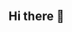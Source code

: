 ## Hi there 👋

<!--
**GUOWANGBIAN/GUOWANGBIAN** is a ✨ _special_ ✨ repository because its `README.md` (this file) appears on your GitHub profile.

Here are some ideas to get you started:

- 🔭 I’m currently working on Datong NO.2 Middle School
- 🌱 I’m currently learning Many Subjects
- 👯 I’m looking to collaborate on ...
- 🤔 I’m looking for help with ...
- 💬 Ask me about Guowangbian
- 📫 How to reach me: Email:guowangbian@outlook.com
- 😄 Pronouns: ...
- ⚡ Fun fact: ...
-->
